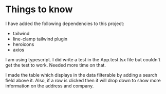 # Things to know

I have added the following dependencies to this project:
- tailwind
- line-clamp tailwind plugin
- heroicons
- axios

I am using typescript. I did write a test in the App.test.tsx file but couldn't get the test to work. Needed more time on that. 

I made the table which displays in the data filterable by adding a search field above it. Also, if a row is clicked then it will drop down to show more information on the address and company.
